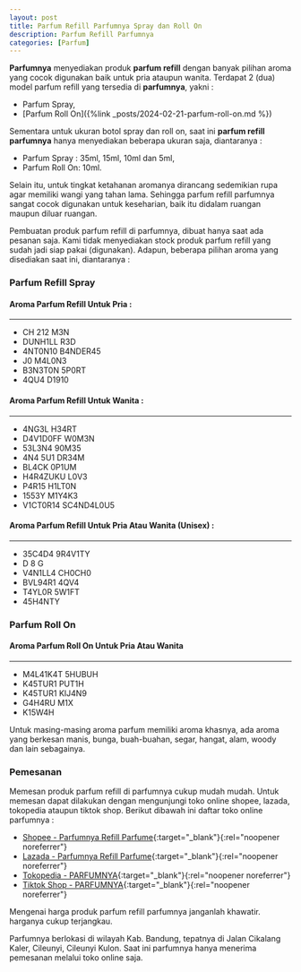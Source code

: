```yaml
---
layout: post
title: Parfum Refill Parfumnya Spray dan Roll On
description: Parfum Refill Parfumnya
categories: [Parfum]
---
```


**Parfumnya** menyediakan produk **parfum refill** dengan banyak pilihan aroma yang cocok digunakan baik untuk pria ataupun wanita. Terdapat 2 (dua) model parfum refill yang tersedia di **parfumnya**, yakni : 

- Parfum Spray,
- [Parfum Roll On]({%link _posts/2024-02-21-parfum-roll-on.md %})

Sementara untuk ukuran botol spray dan roll on, saat ini **parfum refill parfumnya** hanya menyediakan beberapa ukuran saja, diantaranya : 

- Parfum Spray : 35ml, 15ml, 10ml dan 5ml,
- Parfum Roll On: 10ml.

Selain itu, untuk tingkat ketahanan aromanya dirancang sedemikian rupa agar memiliki wangi yang tahan lama. Sehingga parfum refill parfumnya sangat cocok digunakan untuk keseharian, baik itu didalam ruangan maupun diluar ruangan.

Pembuatan produk parfum refill di parfumnya, dibuat hanya saat ada pesanan saja. Kami tidak menyediakan stock produk parfum refill yang sudah jadi siap pakai (digunakan).
Adapun, beberapa pilihan aroma yang disediakan saat ini, diantaranya :

### Parfum Refill Spray
#### Aroma Parfum Refill Untuk Pria :
---
- CH 212 M3N
- DUNH1LL R3D
- 4NT0N10 B4NDER45
- J0 M4L0N3
- B3N3T0N 5P0RT
- 4QU4 D1910

#### Aroma Parfum Refill Untuk Wanita :
---
- 4NG3L H34RT
- D4V1D0FF W0M3N
- 53L3N4 90M35
- 4N4 5U1 DR34M
- BL4CK 0P1UM
- H4R4ZUKU L0V3
- P4R15 H1LT0N
- 1553Y M1Y4K3
- V1CT0R14 SC4ND4L0U5

#### Aroma Parfum Refill Untuk Pria Atau Wanita (Unisex) :
---
- 35C4D4 9R4V1TY
- D 8 G
- V4N1LL4 CH0CH0
- BVL94R1 4QV4
- T4YL0R 5W1FT
- 45H4NTY

### Parfum Roll On
#### Aroma Parfum Roll On Untuk Pria Atau Wanita
---
- M4L41K4T 5HUBUH
- K45TUR1 PUT1H
- K45TUR1 KIJ4N9
- G4H4RU M1X
- K15W4H

Untuk masing-masing aroma parfum memiliki aroma khasnya, ada aroma yang berkesan manis, bunga, buah-buahan, segar, hangat, alam, woody dan lain sebagainya.

### Pemesanan

Memesan produk parfum refill di parfumnya cukup mudah mudah. Untuk memesan dapat dilakukan dengan mengunjungi toko online shopee, lazada, tokopedia ataupun tiktok shop.
Berikut dibawah ini daftar toko online parfumnya :

- [Shopee - Parfumnya Refill Parfume](https://shopee.co.id/parfumnyarefillparfume?categoryId=100630&entryPoint=ShopByPDP&itemId=24956456815){:target="_blank"}{:rel="noopener noreferrer"}
- [Lazada - Parfumnya Refill Parfume](https://www.lazada.co.id/shop/parfumnya-refill-parfume/?spm=a2o4j.pdp_revamp.seller.1.26906b849E2Tzw&itemId=7986024393&channelSource=pdp){:target="_blank"}{:rel="noopener noreferrer"}
- [Tokopedia - PARFUMNYA](https://www.tokopedia.com/parfumnya){:target="_blank"}{:rel="noopener noreferrer"}
- [Tiktok Shop - PARFUMNYA](https://vt.tokopedia.com/t/ZSFYpLrJD/){:target="_blank"}{:rel="noopener noreferrer"}

Mengenai harga produk parfum refill parfumnya janganlah khawatir. harganya cukup terjangkau.

Parfumnya berlokasi di wilayah Kab. Bandung, tepatnya di Jalan Cikalang Kaler, Cileunyi, Cileunyi Kulon. Saat ini parfumnya hanya menerima pemesanan melalui toko online saja.

